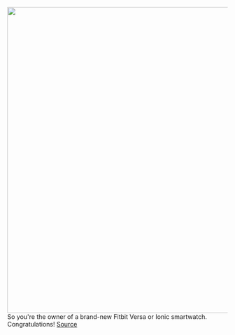 <img src='https://cdn.vox-cdn.com/thumbor/FaWM6w9JmuB1Aacv4jUwQ_dYvbg=/0x0:2040x1360/1200x800/filters:focal(857x517:1183x843)/cdn.vox-cdn.com/uploads/chorus_image/image/66163434/akrales_190903_3635_0013.0.jpg' width='700px' /><br/>
So you're the owner of a brand-new Fitbit Versa or Ionic smartwatch. Congratulations!
<a href='https://www.theverge.com/2020/1/24/21080050/fitbit-how-to-download-apps-store-versa-ionic-smartphone-smartwatch'> Source <a/>